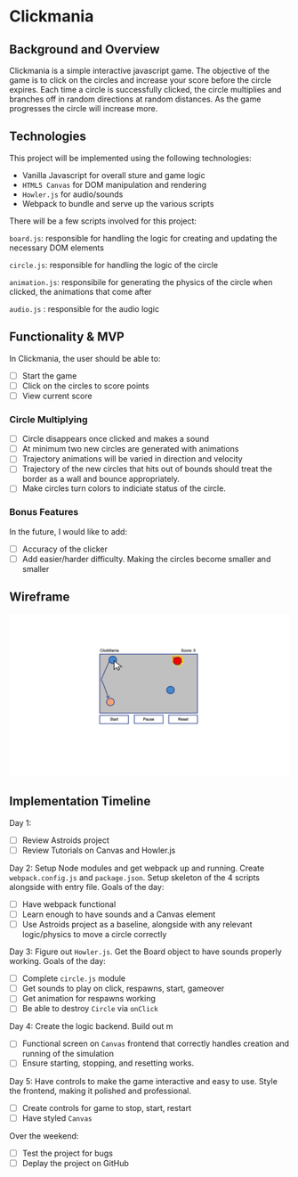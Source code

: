 # **Clickmania**
## Background and Overview
Clickmania is a simple interactive javascript game. The objective of the game is to click on the circles and increase your score before the circle expires. Each time a circle is successfully clicked, the circle multiplies and branches off in random directions at random distances. As the game progresses the circle will increase more.


## Technologies
This project will be implemented using the following technologies:

* Vanilla Javascript for overall sture and game logic
* `HTML5 Canvas` for DOM manipulation and rendering
* `Howler.js` for audio/sounds
* Webpack to bundle and serve up the various scripts

There will be a few scripts involved for this project:

`board.js`: responsible for handling the logic for creating and updating the necessary DOM elements

`circle.js`: responsible for handling the logic of the circle

`animation.js`: responsibile for generating the physics of the circle when clicked, the animations that come after

`audio.js` : responsible for the audio logic

## Functionality & MVP
In Clickmania, the user should be able to:

- [ ]  Start the game
- [ ]  Click on the circles to score points
- [ ]  View current score

### Circle Multiplying
- [ ]  Circle disappears once clicked and makes a sound
- [ ]  At minimum two new circles are generated with animations
- [ ]  Trajectory animations will be varied in direction and velocity 
- [ ]  Trajectory of the new circles that hits out of bounds should treat the border as a wall and bounce appropriately.
- [ ]  Make circles turn colors to indiciate status of the circle.

### Bonus Features
In the future, I would like to add:


- [ ]  Accuracy of the clicker
- [ ]  Add easier/harder difficulty. Making the circles become smaller and smaller

## Wireframe
![](./wireframes/untitled_page.png "Main Screen")


## Implementation Timeline
Day 1:
- [ ]  Review Astroids project
- [ ]  Review Tutorials on Canvas and Howler.js

Day 2: Setup Node modules and get webpack up and running. Create `webpack.config.js` and `package.json`. Setup skeleton of the 4 scripts alongside with entry file. Goals of the day:
- [ ]  Have webpack functional
- [ ]  Learn enough to have sounds and a Canvas element
- [ ]  Use Astroids project as a baseline, alongside with any relevant logic/physics to move a circle correctly

Day 3: Figure out `Howler.js`. Get the Board object to have sounds properly working. Goals of the day:
- [ ]  Complete `circle.js` module
- [ ]  Get sounds to play on click, respawns, start, gameover
- [ ]  Get animation for respawns working
- [ ]  Be able to destroy `Circle` via `onClick`

Day 4: Create the logic backend. Build out m
- [ ]  Functional screen on `Canvas` frontend that correctly handles creation and running of the simulation
- [ ]  Ensure starting, stopping, and resetting works.

Day 5: Have controls to make the game interactive and easy to use. Style the frontend, making it polished and professional.
- [ ]  Create controls for game to stop, start, restart
- [ ]  Have styled `Canvas`

Over the weekend:
- [ ]  Test the project for bugs
- [ ]  Deplay the project on GitHub